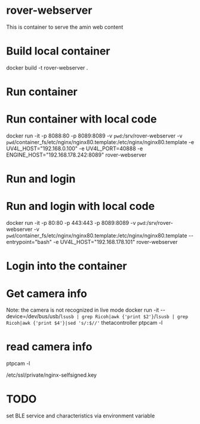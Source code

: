 # rover-webserver

This is container to serve the amin web content

# Build local container
docker build -t rover-webserver .


# Run container

# Run container with local code
docker run -it -p 8088:80 -p 8089:8089 -v `pwd`:/srv/rover-webserver -v `pwd`/container_fs/etc/nginx/nginx80.template:/etc/nginx/nginx80.template -e UV4L_HOST="192.168.0.100" -e UV4L_PORT=40888 -e ENGINE_HOST="192.168.178.242:8089" rover-webserver

# Run and login

# Run and login with local code
docker run -it -p 80:80 -p 443:443 -p 8089:8089 -v `pwd`:/srv/rover-webserver -v `pwd`/container_fs/etc/nginx/nginx80.template:/etc/nginx/nginx80.template --entrypoint="bash" -e UV4L_HOST="192.168.178.101" rover-webserver

# Login into the container





# Get camera info
Note: the camera is not recognized in live mode
docker run -it --device=/dev/bus/usb/`lsusb | grep Ricoh|awk {'print $2'}`/`lsusb | grep Ricoh|awk {'print $4'}|sed 's/:$//'` thetacontroller ptpcam -l

# read camera info
ptpcam -l


/etc/ssl/private/nginx-selfsigned.key

# TODO
set BLE service and characteristics via environment variable
